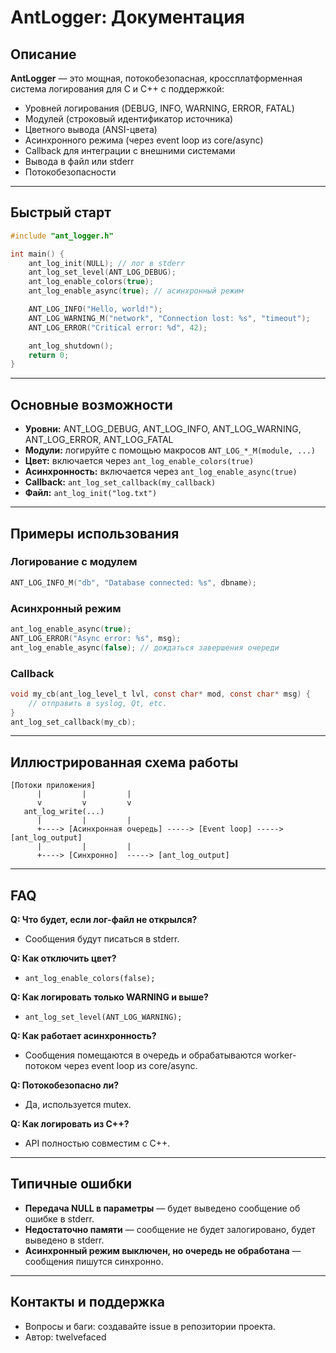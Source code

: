 # AntLogger: Документация

## Описание

**AntLogger** — это мощная, потокобезопасная, кроссплатформенная система логирования для C и C++ с поддержкой:
- Уровней логирования (DEBUG, INFO, WARNING, ERROR, FATAL)
- Модулей (строковый идентификатор источника)
- Цветного вывода (ANSI-цвета)
- Асинхронного режима (через event loop из core/async)
- Callback для интеграции с внешними системами
- Вывода в файл или stderr
- Потокобезопасности

---

## Быстрый старт

```c
#include "ant_logger.h"

int main() {
    ant_log_init(NULL); // лог в stderr
    ant_log_set_level(ANT_LOG_DEBUG);
    ant_log_enable_colors(true);
    ant_log_enable_async(true); // асинхронный режим

    ANT_LOG_INFO("Hello, world!");
    ANT_LOG_WARNING_M("network", "Connection lost: %s", "timeout");
    ANT_LOG_ERROR("Critical error: %d", 42);

    ant_log_shutdown();
    return 0;
}
```

---

## Основные возможности

- **Уровни:** ANT_LOG_DEBUG, ANT_LOG_INFO, ANT_LOG_WARNING, ANT_LOG_ERROR, ANT_LOG_FATAL
- **Модули:** логируйте с помощью макросов `ANT_LOG_*_M(module, ...)`
- **Цвет:** включается через `ant_log_enable_colors(true)`
- **Асинхронность:** включается через `ant_log_enable_async(true)`
- **Callback:** `ant_log_set_callback(my_callback)`
- **Файл:** `ant_log_init("log.txt")`

---

## Примеры использования

### Логирование с модулем
```c
ANT_LOG_INFO_M("db", "Database connected: %s", dbname);
```

### Асинхронный режим
```c
ant_log_enable_async(true);
ANT_LOG_ERROR("Async error: %s", msg);
ant_log_enable_async(false); // дождаться завершения очереди
```

### Callback
```c
void my_cb(ant_log_level_t lvl, const char* mod, const char* msg) {
    // отправить в syslog, Qt, etc.
}
ant_log_set_callback(my_cb);
```

---

## Иллюстрированная схема работы

```
[Потоки приложения]
      |         |         |
      v         v         v
   ant_log_write(...)
      |         |         |
      +----> [Асинхронная очередь] -----> [Event loop] -----> [ant_log_output]
      |         |         |
      +----> [Синхронно]  -----> [ant_log_output]
```

---

## FAQ

**Q: Что будет, если лог-файл не открылся?**
- Сообщения будут писаться в stderr.

**Q: Как отключить цвет?**
- `ant_log_enable_colors(false);`

**Q: Как логировать только WARNING и выше?**
- `ant_log_set_level(ANT_LOG_WARNING);`

**Q: Как работает асинхронность?**
- Сообщения помещаются в очередь и обрабатываются worker-потоком через event loop из core/async.

**Q: Потокобезопасно ли?**
- Да, используется mutex.

**Q: Как логировать из C++?**
- API полностью совместим с C++.

---

## Типичные ошибки

- **Передача NULL в параметры** — будет выведено сообщение об ошибке в stderr.
- **Недостаточно памяти** — сообщение не будет залогировано, будет выведено в stderr.
- **Асинхронный режим выключен, но очередь не обработана** — сообщения пишутся синхронно.

---

## Контакты и поддержка

- Вопросы и баги: создавайте issue в репозитории проекта.
- Автор: twelvefaced 